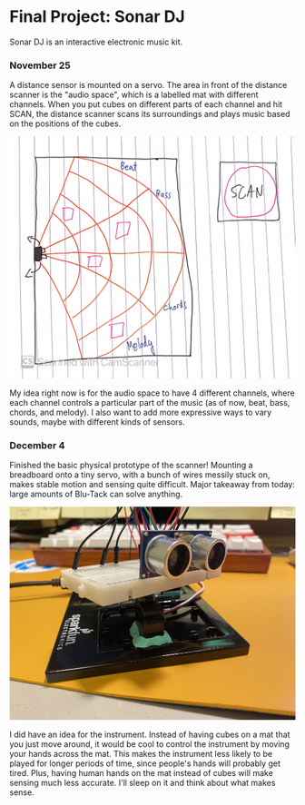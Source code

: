# Final Project: Sonar DJ

Sonar DJ is an interactive electronic music kit. 

### November 25

A distance sensor is mounted on a servo. The area in front of the distance scanner is the "audio space", which is a labelled mat with different channels. When you put cubes on different parts of each channel and hit SCAN, the distance scanner scans its surroundings and plays music based on the positions of the cubes.

<img src="docs/idea.jpg" width="600px">

My idea right now is for the audio space to have 4 different channels, where each channel controls a particular part of the music (as of now, beat, bass, chords, and melody). I also want to add more expressive ways to vary sounds, maybe with different kinds of sensors.

### December 4

Finished the basic physical prototype of the scanner! Mounting a breadboard onto a tiny servo, with a bunch of wires messily stuck on, makes stable motion and sensing quite difficult. Major takeaway from today: large amounts of Blu-Tack can solve anything. 

<img src="docs/prototype.png" width="600px">

I did have an idea for the instrument. Instead of having cubes on a mat that you just move around, it would be cool to control the instrument by moving your hands across the mat. This makes the instrument less likely to be played for longer periods of time, since people's hands will probably get tired. Plus, having human hands on the mat instead of cubes will make sensing much less accurate. I'll sleep on it and think about what makes sense.